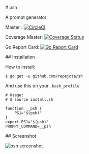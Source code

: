 # psh

A prompt generator

Master : [![CircleCI](https://circleci.com/gh/repejota/psh/tree/master.svg?style=svg)](https://circleci.com/gh/repejota/psh/tree/master)

Coverage Master: [![Coverage Status](https://coveralls.io/repos/github/repejota/psh/badge.svg?branch=master)](https://coveralls.io/github/repejota/psh?branch=master)

Go Report Card: [![Go Report Card](https://goreportcard.com/badge/github.com/repejota/psh)](https://goreportcard.com/report/github.com/repejota/psh)

## Installation

How to install:

```
$ go get -u github.com/repejota/sh
```

And use this on your `.bash_profile`

```
# Usage:
# $ source install.sh

function __psh {
	PS1="$(psh)"
}
export PS1="$(psh)"
PROMPT_COMMAND=__psh
```

## Screenshot

![psh screenshot](https://github.com/repejota/psh/raw/master/shot.png "psh screenshot")
